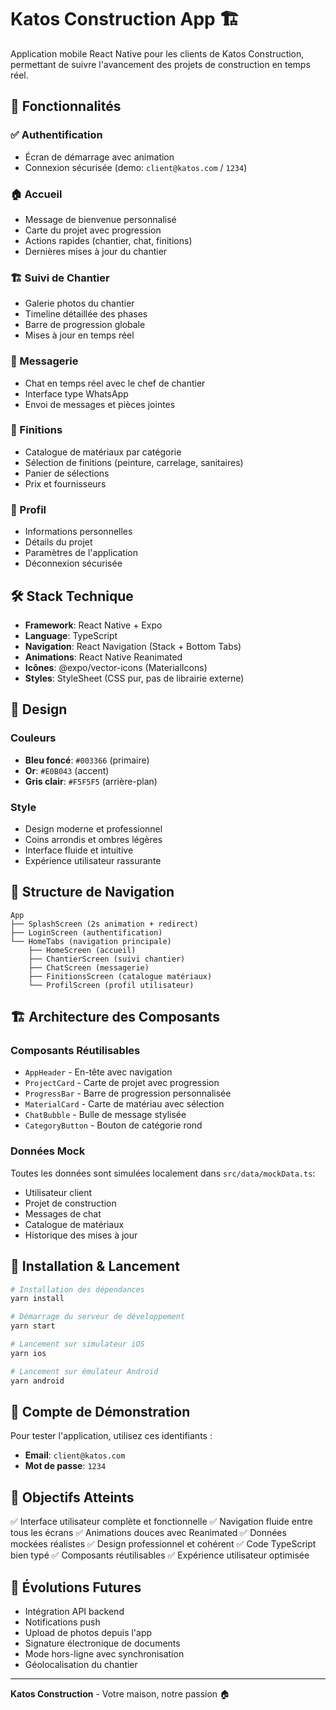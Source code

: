 # Katos Construction App 🏗️

Application mobile React Native pour les clients de Katos Construction, permettant de suivre l'avancement des projets de construction en temps réel.

## 🚀 Fonctionnalités

### ✅ Authentification
- Écran de démarrage avec animation
- Connexion sécurisée (demo: `client@katos.com` / `1234`)

### 🏠 Accueil
- Message de bienvenue personnalisé
- Carte du projet avec progression
- Actions rapides (chantier, chat, finitions)
- Dernières mises à jour du chantier

### 🏗️ Suivi de Chantier
- Galerie photos du chantier
- Timeline détaillée des phases
- Barre de progression globale
- Mises à jour en temps réel

### 💬 Messagerie
- Chat en temps réel avec le chef de chantier
- Interface type WhatsApp
- Envoi de messages et pièces jointes

### 🎨 Finitions
- Catalogue de matériaux par catégorie
- Sélection de finitions (peinture, carrelage, sanitaires)
- Panier de sélections
- Prix et fournisseurs

### 👤 Profil
- Informations personnelles
- Détails du projet
- Paramètres de l'application
- Déconnexion sécurisée

## 🛠️ Stack Technique

- **Framework**: React Native + Expo
- **Language**: TypeScript
- **Navigation**: React Navigation (Stack + Bottom Tabs)
- **Animations**: React Native Reanimated
- **Icônes**: @expo/vector-icons (MaterialIcons)
- **Styles**: StyleSheet (CSS pur, pas de librairie externe)

## 🎨 Design

### Couleurs
- **Bleu foncé**: `#003366` (primaire)
- **Or**: `#E0B043` (accent)
- **Gris clair**: `#F5F5F5` (arrière-plan)

### Style
- Design moderne et professionnel
- Coins arrondis et ombres légères
- Interface fluide et intuitive
- Expérience utilisateur rassurante

## 📱 Structure de Navigation

```
App
├── SplashScreen (2s animation + redirect)
├── LoginScreen (authentification)
└── HomeTabs (navigation principale)
    ├── HomeScreen (accueil)
    ├── ChantierScreen (suivi chantier)
    ├── ChatScreen (messagerie)
    ├── FinitionsScreen (catalogue matériaux)
    └── ProfilScreen (profil utilisateur)
```

## 🏗️ Architecture des Composants

### Composants Réutilisables
- `AppHeader` - En-tête avec navigation
- `ProjectCard` - Carte de projet avec progression
- `ProgressBar` - Barre de progression personnalisée
- `MaterialCard` - Carte de matériau avec sélection
- `ChatBubble` - Bulle de message stylisée
- `CategoryButton` - Bouton de catégorie rond

### Données Mock
Toutes les données sont simulées localement dans `src/data/mockData.ts`:
- Utilisateur client
- Projet de construction
- Messages de chat
- Catalogue de matériaux
- Historique des mises à jour

## 🚀 Installation & Lancement

```bash
# Installation des dépendances
yarn install

# Démarrage du serveur de développement
yarn start

# Lancement sur simulateur iOS
yarn ios

# Lancement sur émulateur Android
yarn android
```

## 📝 Compte de Démonstration

Pour tester l'application, utilisez ces identifiants :
- **Email**: `client@katos.com`
- **Mot de passe**: `1234`

## 🎯 Objectifs Atteints

✅ Interface utilisateur complète et fonctionnelle
✅ Navigation fluide entre tous les écrans
✅ Animations douces avec Reanimated
✅ Données mockées réalistes
✅ Design professionnel et cohérent
✅ Code TypeScript bien typé
✅ Composants réutilisables
✅ Expérience utilisateur optimisée

## 🔮 Évolutions Futures

- Intégration API backend
- Notifications push
- Upload de photos depuis l'app
- Signature électronique de documents
- Mode hors-ligne avec synchronisation
- Géolocalisation du chantier

---

**Katos Construction** - Votre maison, notre passion 🏠
